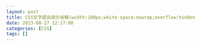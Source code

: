 ```yaml
---
layout: post
title: CSS文字超出部分省略(width:180px;white-space:nowrap;overflow:hidden;text-overflow:ellipsis;)
date: 2013-08-27 12:17:00
categories: [CSS]
tags: []
---
```

              
